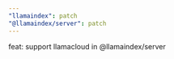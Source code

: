 ```yaml
---
"llamaindex": patch
"@llamaindex/server": patch
---
```


feat: support llamacloud in @llamaindex/server
